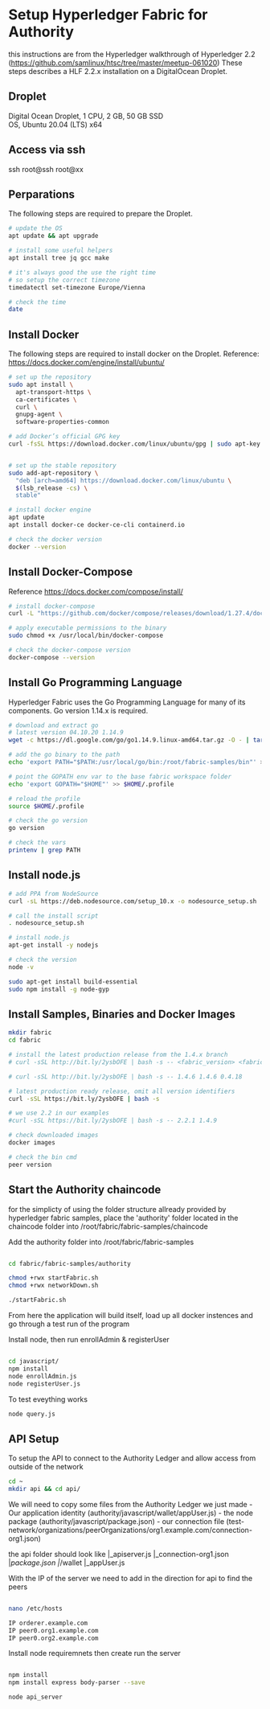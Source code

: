 # Setup Hyperledger Fabric for Authority
this instructions are from the Hyperledger walkthrough of Hyperledger 2.2 (https://github.com/samlinux/htsc/tree/master/meetup-061020)
These steps describes a HLF 2.2.x installation on a DigitalOcean Droplet.

## Droplet 
Digital Ocean Droplet, 1 CPU, 2 GB, 50 GB SSD  
OS, Ubuntu 20.04 (LTS) x64

## Access via ssh
ssh root@ssh root@xx

## Perparations
The following steps are required to prepare the Droplet.
```bash
# update the OS
apt update && apt upgrade

# install some useful helpers
apt install tree jq gcc make

# it's always good the use the right time
# so setup the correct timezone
timedatectl set-timezone Europe/Vienna

# check the time
date
```

## Install Docker
The following steps are required to install docker on the Droplet. Reference: https://docs.docker.com/engine/install/ubuntu/

```bash
# set up the repository
sudo apt install \
  apt-transport-https \
  ca-certificates \
  curl \
  gnupg-agent \
  software-properties-common

# add Docker’s official GPG key
curl -fsSL https://download.docker.com/linux/ubuntu/gpg | sudo apt-key add -


# set up the stable repository
sudo add-apt-repository \
  "deb [arch=amd64] https://download.docker.com/linux/ubuntu \
  $(lsb_release -cs) \
  stable"

# install docker engine
apt update
apt install docker-ce docker-ce-cli containerd.io

# check the docker version
docker --version
```

## Install Docker-Compose

Reference https://docs.docker.com/compose/install/

```bash
# install docker-compose
curl -L "https://github.com/docker/compose/releases/download/1.27.4/docker-compose-$(uname -s)-$(uname -m)" -o /usr/local/bin/docker-compose

# apply executable permissions to the binary
sudo chmod +x /usr/local/bin/docker-compose

# check the docker-compose version
docker-compose --version
```

## Install Go Programming Language
Hyperledger Fabric uses the Go Programming Language for many of its components. Go version 1.14.x is required.

```bash 
# download and extract go
# latest version 04.10.20 1.14.9
wget -c https://dl.google.com/go/go1.14.9.linux-amd64.tar.gz -O - | tar -xz -C /usr/local

# add the go binary to the path
echo 'export PATH="$PATH:/usr/local/go/bin:/root/fabric-samples/bin"' >> $HOME/.profile

# point the GOPATH env var to the base fabric workspace folder
echo 'export GOPATH="$HOME"' >> $HOME/.profile

# reload the profile
source $HOME/.profile

# check the go version
go version

# check the vars
printenv | grep PATH
```

## Install node.js

```bash
# add PPA from NodeSource
curl -sL https://deb.nodesource.com/setup_10.x -o nodesource_setup.sh

# call the install script
. nodesource_setup.sh

# install node.js
apt-get install -y nodejs

# check the version
node -v

sudo apt-get install build-essential
sudo npm install -g node-gyp
```

## Install Samples, Binaries and Docker Images

```bash
mkdir fabric
cd fabric

# install the latest production release from the 1.4.x branch
# curl -sSL http://bit.ly/2ysbOFE | bash -s -- <fabric_version> <fabric-ca_version> <thirdparty_version>

# curl -sSL http://bit.ly/2ysbOFE | bash -s -- 1.4.6 1.4.6 0.4.18

# latest production ready release, omit all version identifiers
curl -sSL https://bit.ly/2ysbOFE | bash -s

# we use 2.2 in our examples
#curl -sSL https://bit.ly/2ysbOFE | bash -s -- 2.2.1 1.4.9

# check downloaded images
docker images

# check the bin cmd
peer version

```

## Start the Authority chaincode
for the simplicty of using the folder structure allready provided by hyperledger fabric samples, place the 'authority' folder located in the chaincode folder into /root/fabric/fabric-samples/chaincode

Add the authority folder into /root/fabric/fabric-samples

```bash

cd fabric/fabric-samples/authority

chmod +rwx startFabric.sh 
chmod +rwx networkDown.sh 

./startFabric.sh

```

From here the application will build itself, load up all docker instences and go through a test run of the program

Install node, then run enrollAdmin & registerUser

```bash

cd javascript/
npm install
node enrollAdmin.js
node registerUser.js

```

To test eveything works 

```bash
node query.js
```

## API Setup

To setup the API to connect to the Authority Ledger and allow access from outside of the network

```bash
cd ~
mkdir api && cd api/

```

We will need to copy some files from the Authority Ledger we just made
    - Our application identity (authority/javascript/wallet/appUser.js)
    - the node package (authority/javascript/package.json)
    - our connection file (test-network/organizations/peerOrganizations/org1.example.com/connection-org1.json)

the api folder should look like
    |_apiserver.js
    |_connection-org1.json
    |_package.json
    |_/wallet
      |_appUser.js


With the IP of the server we need to add in the direction for api to find the peers

```bash

nano /etc/hosts

IP orderer.example.com
IP peer0.org1.example.com
IP peer0.org2.example.com

```


Install node requiremnets then create run the server

```bash

npm install
npm install express body-parser --save

node api_server

```




